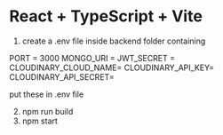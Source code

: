 # React + TypeScript + Vite

1) create a .env file inside backend folder containing

PORT = 3000
MONGO_URI = 
JWT_SECRET = 
CLOUDINARY_CLOUD_NAME=
CLOUDINARY_API_KEY=
CLOUDINARY_API_SECRET=

put these in .env file

2) npm run build
3) npm start




